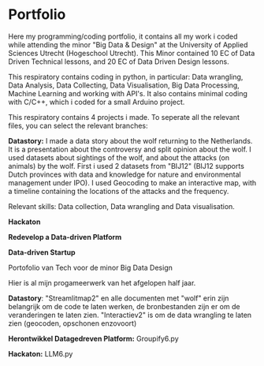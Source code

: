 # Portfolio
Here my programming/coding portfolio, it contains all my work i coded while attending the minor "Big Data & Design" at the University of Applied Sciences Utrecht (Hogeschool Utrecht). This Minor contained 10 EC of Data Driven Technical lessons, and 20 EC of Data Driven Design lessons.

This respiratory contains coding in python, in particular: Data wrangling, Data Analysis, Data Collecting, Data Visualisation, Big Data Processing, Machine Learning and working with API's. It also contains minimal coding with C/C++, which i coded for a small Arduino project.

This respiratory contains 4 projects i made. To seperate all the relevant files, you can select the relevant branches:

**Datastory:** I made a data story about the wolf returning to the Netherlands. It is a presentation about the controversy and split opinion about the wolf. I used datasets about sightings of the wolf, and about the attacks (on animals) by the wolf. First i used 2 datasets from "BIJ12" (BIJ12 supports Dutch provinces with data and knowledge for nature and environmental management under IPO). I used Geocoding to make an interactive map, with a timeline containing the locations of the attacks and the frequency.

Relevant skills: Data collection, Data wrangling and Data visualisation.

**Hackaton**

**Redevelop a Data-driven Platform**

**Data-driven Startup**





Portofolio van Tech voor de minor Big Data Design

Hier is al mijn progameerwerk van het afgelopen half jaar.

**Datastory**: "Streamlitmap2" en alle documenten met "wolf" erin zijn belangrijk om de code te laten werken, de bronbestanden zijn er om de veranderingen te laten zien. "Interactiev2" is om de data wrangling te laten zien (geocoden, opschonen enzovoort)

**Herontwikkel Datagedreven Platform:** Groupify6.py

**Hackaton:** LLM6.py

